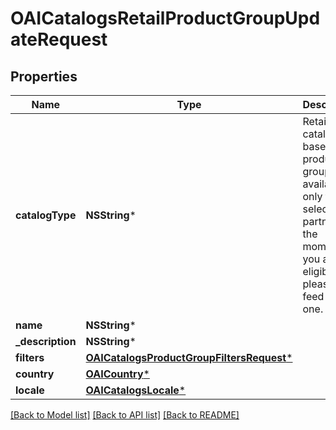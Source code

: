 # OAICatalogsRetailProductGroupUpdateRequest

## Properties
Name | Type | Description | Notes
------------ | ------------- | ------------- | -------------
**catalogType** | **NSString*** | Retail catalog based product group is available only for selected partners at the moment. If you are not eligible, please use feed based one. | [optional] 
**name** | **NSString*** |  | [optional] 
**_description** | **NSString*** |  | [optional] 
**filters** | [**OAICatalogsProductGroupFiltersRequest***](OAICatalogsProductGroupFiltersRequest.md) |  | [optional] 
**country** | [**OAICountry***](OAICountry.md) |  | [optional] 
**locale** | [**OAICatalogsLocale***](OAICatalogsLocale.md) |  | [optional] 

[[Back to Model list]](../README.md#documentation-for-models) [[Back to API list]](../README.md#documentation-for-api-endpoints) [[Back to README]](../README.md)


